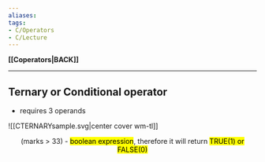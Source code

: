 ```yaml
---
aliases:
tags:
- C/Operators
- C/Lecture
---
```

**[[Coperators|BACK]]**

---
## Ternary or Conditional operator
- requires 3 operands

![[CTERNARYsample.svg|center cover wm-tl]]
<center>(marks > 33) - <mark class="hltr-blue">boolean expression</mark>, therefore it will return <mark class="hltr-blue">TRUE(1) or FALSE(0)</mark></center>